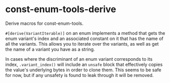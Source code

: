 # const-enum-tools-derive
Derive macros for const-enum-tools.

`#[derive(VariantIterable)]` on an enum implements a method that gets the enum variant's index and an associated constant on it that has the name of all the variants.
This allows you to iterate over the variants, as well as get the name of a variant you have as a string.

In cases where the discriminant of an enum variant corresponds to its index, `.variant_index()` will include an `unsafe` block that effectively copies
the value's underlying bytes in order to clone them. This seems to be safe for now, but if any unsafety is found to leak through it will be removed.
